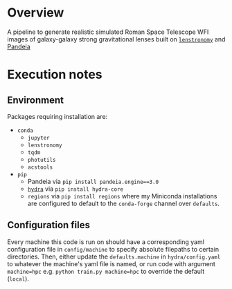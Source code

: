 # Overview

A pipeline to generate realistic simulated Roman Space Telescope WFI images of galaxy-galaxy strong gravitational lenses built on [`lenstronomy`](https://github.com/lenstronomy/lenstronomy) and [Pandeia](https://outerspace.stsci.edu/display/PEN)

# Execution notes

## Environment

Packages requiring installation are:
* `conda`
  * `jupyter`
  * `lenstronomy`
  * `tqdm`
  * `photutils`
  * `acstools`
* `pip`
  * Pandeia via `pip install pandeia.engine==3.0`
  * [`hydra`](https://hydra.cc/docs/intro/) via `pip install hydra-core`
  * `regions` via `pip install regions`
where my Miniconda installations are configured to default to the `conda-forge` channel over `defaults`.

## Configuration files

Every machine this code is run on should have a corresponding yaml configuration file in `config/machine` to specify
absolute filepaths to certain directories. Then, either update the
`defaults.machine` in `hydra/config.yaml` to whatever the machine's yaml file is named, or run code with argument
`machine=hpc` e.g. `python train.py machine=hpc` to override the default (`local`).